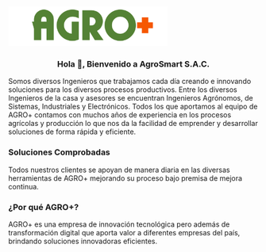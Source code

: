 <img src="https://github.com/agrosmartsac/.github/blob/main/img/logo_agromas.svg" alt="logo" height="80px"/>

<h3 align="center">Hola 👋, Bienvenido a AgroSmart S.A.C.</h3>

Somos diversos Ingenieros que trabajamos cada día creando e innovando soluciones para los diversos procesos productivos.
Entre los diversos Ingenieros de la casa y asesores se encuentran Ingenieros Agrónomos, de Sistemas, Industriales y Electrónicos.
Todos los que aportamos al equipo de AGRO+ contamos con muchos años de experiencia en los procesos agrícolas y producción lo que nos da la facilidad de emprender y desarrollar soluciones de forma rápida y eficiente.

### Soluciones Comprobadas

Todos nuestros clientes se apoyan de manera diaria en las diversas herramientas de AGRO+ mejorando su proceso bajo premisa de mejora continua.

### ¿Por qué AGRO+?

AGRO+ es una empresa de innovación tecnológica pero además de transformación digital que aporta valor a diferentes empresas del país, brindando soluciones innovadoras eficientes.

